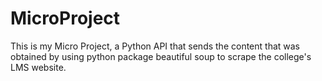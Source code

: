 # MicroProject

This is my Micro Project, a Python API that sends the content that was obtained by using python package beautiful soup to scrape the college's LMS website.
